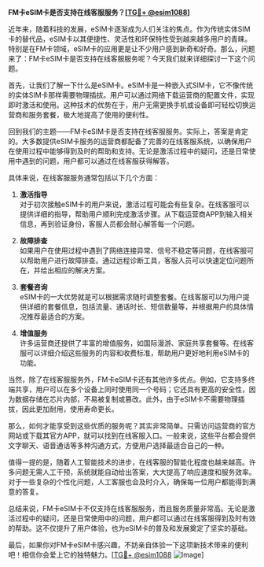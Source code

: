 **FM卡eSIM卡是否支持在线客服服务？[[TG💪+ @esim1088](https://t.me/s/esim1088)]**

近年来，随着科技的发展，eSIM卡逐渐成为人们关注的焦点。作为传统实体SIM卡的替代品，eSIM卡以其便捷性、灵活性和环保特性受到越来越多用户的青睐。特别是在FM卡领域，eSIM卡的应用更是让不少用户感到新奇和好奇。那么，问题来了：FM卡eSIM卡是否支持在线客服服务呢？今天我们就来详细探讨一下这个问题。

首先，让我们了解一下什么是eSIM卡。eSIM卡是一种嵌入式SIM卡，它不像传统的实体SIM卡那样需要物理插拔。用户可以通过网络下载运营商的配置文件，实现即时激活和使用。这种技术的优势在于，用户无需更换手机或设备即可轻松切换运营商和服务套餐，极大地提高了使用的便利性。

回到我们的主题——FM卡eSIM卡是否支持在线客服服务。实际上，答案是肯定的。大多数提供eSIM卡服务的运营商都配备了完善的在线客服系统，以确保用户在使用过程中能够得到及时的帮助和支持。无论是激活过程中的疑问，还是日常使用中遇到的问题，用户都可以通过在线客服获得解答。

具体来说，在线客服服务通常包括以下几个方面：

1. **激活指导**  
   对于初次接触eSIM卡的用户来说，激活过程可能会有些复杂。在线客服可以提供详细的指导，帮助用户顺利完成激活步骤。从下载运营商APP到输入相关信息，再到验证身份，客服人员都会耐心解答每一个问题。

2. **故障排查**  
   如果用户在使用过程中遇到了网络连接异常、信号不稳定等问题，在线客服可以帮助用户进行故障排查。通过远程诊断工具，客服人员可以快速定位问题所在，并给出相应的解决方案。

3. **套餐咨询**  
   eSIM卡的一大优势就是可以根据需求随时调整套餐。在线客服可以为用户提供详细的套餐信息，包括流量、通话时长、短信数量等，并根据用户的具体情况推荐最适合的方案。

4. **增值服务**  
   许多运营商还提供了丰富的增值服务，如国际漫游、家庭共享套餐等。在线客服可以详细介绍这些服务的内容和收费标准，帮助用户更好地利用eSIM卡的功能。

当然，除了在线客服服务外，FM卡eSIM卡还有其他许多优点。例如，它支持多终端共享，用户可以在多个设备上同时使用同一个号码；它还具有更高的安全性，因为数据存储在芯片内部，不易被复制或篡改。此外，由于eSIM卡不需要物理插拔，因此更加耐用，使用寿命更长。

那么，如何才能享受到这些优质的服务呢？其实非常简单。只需访问运营商的官方网站或下载其官方APP，就可以找到在线客服入口。一般来说，这些平台都会提供文字聊天、语音通话等多种沟通方式，方便用户选择最适合自己的一种。

值得一提的是，随着人工智能技术的进步，在线客服的智能化程度也越来越高。许多问题无需人工干预，系统就能自动给出答案，大大提高了响应速度和服务效率。对于一些复杂的个性化问题，人工客服也会及时介入，确保每一位用户都能得到满意的答复。

总结来说，FM卡eSIM卡不仅支持在线客服服务，而且服务质量非常高。无论是激活过程中的疑问，还是日常使用中的问题，用户都可以通过在线客服得到及时有效的帮助。这不仅提升了用户体验，也为eSIM卡的普及和发展奠定了坚实的基础。

最后，如果你对FM卡eSIM卡感兴趣，不妨亲自体验一下这项新技术带来的便利吧！相信你会爱上它的独特魅力。[[TG💪+ @esim1088](https://t.me/s/esim1088) ![Image](https://i.postimg.cc/4NQfJmqS/Snipaste-2025-05-13-00-14-12.png)]